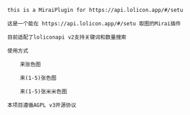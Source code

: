     this is a MiraiPlugin for https://api.lolicon.app/#/setu

    这是一个能在 https://api.lolicon.app/#/setu 取图的Mirai插件

    目前适配了loliconapi v2支持关键词和数量搜索

    使用方式

        来张色图
    
        来(1-5)张色图
    
        来(1-5)张米米色图

    本项目遵循AGPL v3开源协议
